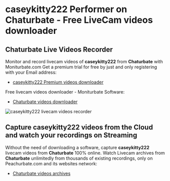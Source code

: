 # caseykitty222 Performer on Chaturbate - Free LiveCam videos downloader

## Chaturbate Live Videos Recorder

Monitor and record livecam videos of **caseykitty222** from **Chaturbate** with Moniturbate.com
Get a premium trial for free by just and only registering with your Email address:
* [caseykitty222 Premium videos downloader](https://moniturbate.com/request-demo-licence-key.html)

Free livecam videos downloader - Moniturbate Software:
* [Chaturbate videos downloader](https://moniturbate.com/moniturbate-download-software.html)

![caseykitty222 livecam videos recorder](https://peachurnet.com/templates/moniturbate-software.png)


## Capture caseykitty222 videos from the Cloud and watch your recordings on Streaming

Without the need of downloading a software, capture **caseykitty222** livecam videos from **Chaturbate** 100% online.
Watch Livecam archives from **Chaturbate** unlimitedly from thousands of existing recordings, only on Peachurbate.com and its websites network:
* [Chaturbate videos archives](https://peachurnet.com/)